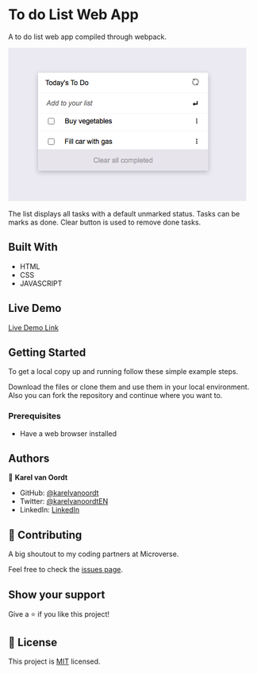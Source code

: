 # To do List Web App
A to do list web app compiled through webpack.

![screenshot](./screenshot.png)

The list displays all tasks with a default unmarked status.
Tasks can be marks as done.
Clear button is used to remove done tasks.


## Built With

- HTML
- CSS
- JAVASCRIPT

## Live Demo

[Live Demo Link]()


## Getting Started


To get a local copy up and running follow these simple example steps.

Download the files or clone them and use them in your local environment. Also you can fork the repository and continue where you want to.

### Prerequisites

- Have a web browser installed

## Authors

👤 **Karel van Oordt**

- GitHub: [@karelvanoordt](https://github.com/karelvanoordt)
- Twitter: [@karelvanoordtEN](https://twitter.com/karelvanoordtEN)
- LinkedIn: [LinkedIn](https://linkedin.com/in/karelvanoordt)


## 🤝 Contributing

A big shoutout to my coding partners at Microverse.

Feel free to check the [issues page](https://github.com/karelvanoordt/webpack-template/issues).

## Show your support

Give a ⭐️ if you like this project!

## 📝 License

This project is [MIT](./MIT.md) licensed.
